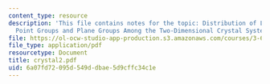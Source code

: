 ```yaml
---
content_type: resource
description: 'This file contains notes for the topic: Distribution of Lattice Types,
  Point Groups and Plane Groups Among the Two-Dimensional Crystal Systems.'
file: https://ol-ocw-studio-app-production.s3.amazonaws.com/courses/3-60-symmetry-structure-and-tensor-properties-of-materials-fall-2005/6a07fd72095d549ddbae5d9cffc34c1e_crystal2.pdf
file_type: application/pdf
resourcetype: Document
title: crystal2.pdf
uid: 6a07fd72-095d-549d-dbae-5d9cffc34c1e
---
```

